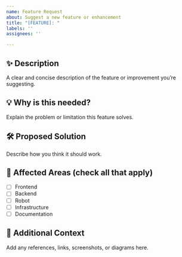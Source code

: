 ```yaml
---
name: Feature Request
about: Suggest a new feature or enhancement
title: "[FEATURE]: "
labels: ''
assignees: ''

---
```


## ✨ Description

A clear and concise description of the feature or improvement you’re suggesting.

## 💡 Why is this needed?

Explain the problem or limitation this feature solves.

## 🛠️ Proposed Solution

Describe how you think it should work.

## 📍 Affected Areas (check all that apply)

- [ ] Frontend
- [ ] Backend
- [ ] Robot
- [ ] Infrastructure
- [ ] Documentation

## 🔗 Additional Context

Add any references, links, screenshots, or diagrams here.
